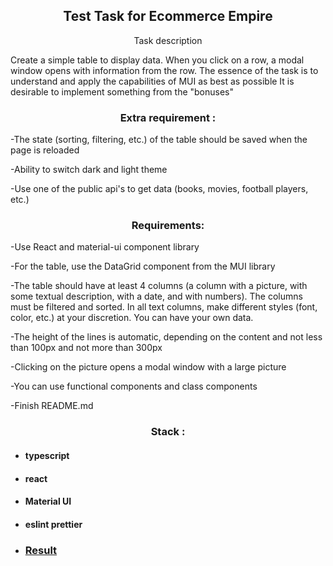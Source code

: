 <p align="center">
    <h2 align="center">Test Task for Ecommerce Empire</h2>
</p>

<p align="center">
    Task description
</p>

<p> Create a simple table to display data.
When you click on a row, a modal window opens with information from the row.
The essence of the task is to understand and apply the capabilities of MUI as best as possible
It is desirable to implement something from the "bonuses"
</p>

<p align="center">
    <h3 align="center">Extra requirement :</h3>
</p>
<p> 
-The state (sorting, filtering, etc.) of the table should be saved when the page is reloaded

-Ability to switch dark and light theme

-Use one of the public api's to get data (books, movies, football players, etc.)
</p>

<p align="center">
<h3 align="center">Requirements:</h3>
</p>
<p>

-Use React and material-ui component library

-For the table, use the DataGrid component from the MUI library

-The table should have at least 4 columns (a column with a picture, with some textual description, with a date, and with numbers).
The columns must be filtered and sorted.
In all text columns, make different styles (font, color, etc.) at your discretion.
You can have your own data.

-The height of the lines is automatic, depending on the content and not less than 100px and not more than 300px

-Clicking on the picture opens a modal window with a large picture

-You can use functional components and class components

-Finish README.md</p>

<p align="center">
    <h3 align="center">Stack :</h3>
</p>

- #### typescript
- #### react 
- #### Material UI
- #### eslint prettier

- ### [Result](https://dzmitryyesis.github.io/eccomerce-empire-test)
